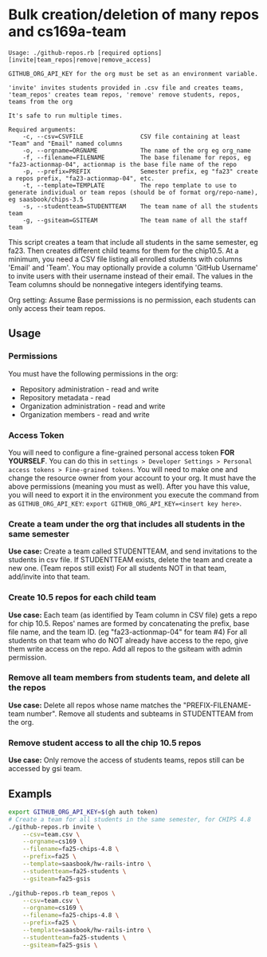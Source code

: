 # Bulk creation/deletion of many repos and cs169a-team

```text
Usage: ./github-repos.rb [required options] [invite|team_repos|remove|remove_access]

GITHUB_ORG_API_KEY for the org must be set as an environment variable.

'invite' invites students provided in .csv file and creates teams, 'team_repos' creates team repos, 'remove' remove students, repos, teams from the org

It's safe to run multiple times.

Required arguments:
    -c, --csv=CSVFILE                CSV file containing at least "Team" and "Email" named columns
    -o, --orgname=ORGNAME            The name of the org eg org_name
    -f, --filename=FILENAME          The base filename for repos, eg "fa23-actionmap-04", actionmap is the base file name of the repo
    -p, --prefix=PREFIX              Semester prefix, eg "fa23" create a repos prefix, "fa23-actionmap-04", etc.
    -t, --template=TEMPLATE          The repo template to use to generate individual or team repos (should be of format org/repo-name), eg saasbook/chips-3.5
    -s, --studentteam=STUDENTTEAM    The team name of all the students team
    -g, --gsiteam=GSITEAM            The team name of all the staff team
```

This script creates a team that include all students in the same semester, eg fa23.
Then creates different child teams for them for the chip10.5. At a minimum,
you need a CSV file listing all enrolled students with columns 'Email' and 'Team'.
You may optionally provide a column 'GitHub Username' to invite users with their
username instead of their email.
The values in the Team columns should be nonnegative integers identifying teams.

Org setting: Assume Base permissions is no permission, each students can only access their team repos.

## Usage

### Permissions

You must have the following permissions in the org:

- Repository administration - read and write
- Repository metadata - read
- Organization administration - read and write
- Organization members - read and write

### Access Token

You will need to configure a fine-grained personal access token **FOR YOURSELF**.
You can do this in `settings > Developer Settings > Personal access tokens > Fine-grained tokens`.
You will need to make one and change the resource owner from your account to your org.
It must have the above permissions (meaning you must as well).
After you have this value, you will need to export it in the environment you execute
the command from as `GITHUB_ORG_API_KEY`: `export GITHUB_ORG_API_KEY=<insert key here>`.

### Create a team under the org that includes all students in the same semester

**Use case:** Create a team called STUDENTTEAM, and send invitations
to the students in csv file. If STUDENTTEAM exists, delete the team and
create a new one. (Team repos still exist)
For all students NOT in that team, add/invite into that team.

### Create 10.5 repos for each child team

**Use case:** Each team (as identified by Team column in CSV file)
gets a repo for chip 10.5.  Repos' names are formed
by concatenating the prefix, base file name, and the team ID.
(eg "fa23-actionmap-04" for team #4) For all students on that team who do
NOT already have access to the repo, give them write access on the repo.
Add all repos to the gsiteam with admin permission.

### Remove all team members from students team, and delete all the repos

**Use case:** Delete all repos whose name matches the "PREFIX-FILENAME-team number".
Remove all students and subteams in STUDENTTEAM from the org.

### Remove student access to all the chip 10.5 repos

**Use case:** Only remove the access of students teams, repos still can be accessed by
gsi team.

## Exampls

```bash
export GITHUB_ORG_API_KEY=$(gh auth token)
# Create a team for all students in the same semester, for CHIPS 4.8
./github-repos.rb invite \
    --csv=team.csv \
    --orgname=cs169 \
    --filename=fa25-chips-4.8 \
    --prefix=fa25 \
    --template=saasbook/hw-rails-intro \
    --studentteam=fa25-students \
    --gsiteam=fa25-gsis

./github-repos.rb team_repos \
    --csv=team.csv \
    --orgname=cs169 \
    --filename=fa25-chips-4.8 \
    --prefix=fa25 \
    --template=saasbook/hw-rails-intro \
    --studentteam=fa25-students \
    --gsiteam=fa25-gsis \
```
